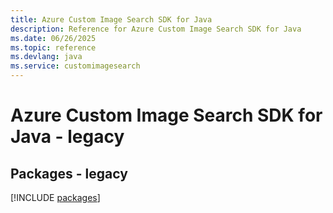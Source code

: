 ```yaml
---
title: Azure Custom Image Search SDK for Java
description: Reference for Azure Custom Image Search SDK for Java
ms.date: 06/26/2025
ms.topic: reference
ms.devlang: java
ms.service: customimagesearch
---
```

# Azure Custom Image Search SDK for Java - legacy
## Packages - legacy
[!INCLUDE [packages](custom-image-search-index.md)]